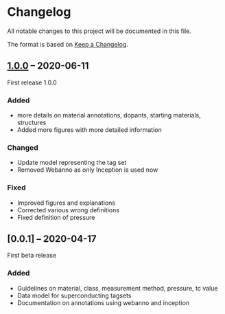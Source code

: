 # Changelog

All notable changes to this project will be documented in this file.

The format is based on [Keep a Changelog](https://keepachangelog.com/en/1.0.0/).

## [1.0.0] – 2020-06-11

First release 1.0.0 

### Added
+ more details on material annotations, dopants, starting materials, structures
+ Added more figures with more detailed information

### Changed
+ Update model representing the tag set  
+ Removed Webanno as only Inception is used now 

### Fixed
+ Improved figures and explanations 
+ Corrected various wrong definitions
+ Fixed definition of pressure 


## [0.0.1] – 2020-04-17

First beta release 

### Added
+ Guidelines on material, class, measurement method, pressure, tc value 
+ Data model for superconducting tagsets
+ Documentation on annotations using webanno and inception 


[Unreleased]: https://gitlab.nims.go.jp/lfoppiano/superconductors-documentation/compare/v1.0.0...HEAD
[1.0.0]: https://gitlab.nims.go.jp/lfoppiano/superconductors-documentation/compare/v0.0.1...v1.0.0

<!-- markdownlint-disable-file MD024 MD033 -->
